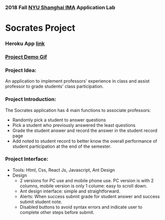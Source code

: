 ### 2018 Fall [NYU Shanghai IMA](https://shanghai.nyu.edu/academics/majors/interactive-media-arts) Application Lab
# **Socrates Project**        

### Heroku App [link](https://tiger-zersh-socrates-alpha.herokuapp.com/)

### [Project Demo Gif](https://media.giphy.com/media/wr95b4sVYkCmk6DGq7/giphy.gif)

### Project Idea:
An application to implement professors' experience in class and assist professor to grade students' class participation.
 
### Project Introduction:
The Socrates application has 4 main functions to associate professors:
* Randomly pick a student to answer questions
* Pick a student who previously answered the least questions
* Grade the student answer and record the answer in the student record page
* Add noted to student record to better know the overall performance of student participation at the end of the semester.

### Project Interface:

* Tools: Html, Css, React Js, Javascript, Ant Design
* Design 
  * 2 versions for PC use and mobile phone use. PC version is with 2 columns, mobile version is only 1 colume: easy to scroll down.
  * Ant design interface: simple and straightforward. 
  * Alerts: When success submit grade for student answer and success submit student note.
  * Disabled buttons to avoid syntax errors and indicate user to complete other steps before submit.
